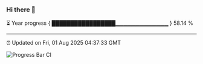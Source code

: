 ### Hi there 👋

⏳ Year progress { █████████████████▁▁▁▁▁▁▁▁▁▁▁▁▁ } 58.14 %

---

⏰ Updated on Fri, 01 Aug 2025 04:37:33 GMT

![Progress Bar CI](https://github.com/IshwaranRudhara/GIT-ACTION/workflows/Progress%20Bar%20CI/badge.svg)
